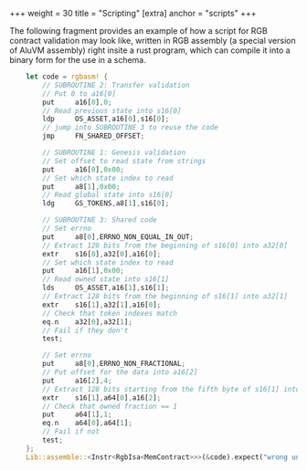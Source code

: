 +++
weight = 30
title = "Scripting"
[extra]
anchor = "scripts"
+++

The following fragment provides an example of how a script for RGB contract
validation may look like, written in RGB assembly (a special version of
AluVM assembly) right insite a rust program, which can compile it into a
binary form for the use in a schema.

```rust
    let code = rgbasm! {
        // SUBROUTINE 2: Transfer validation
        // Put 0 to a16[0]
        put     a16[0],0;
        // Read previous state into s16[0]
        ldp     OS_ASSET,a16[0],s16[0];
        // jump into SUBROUTINE 3 to reuse the code
        jmp     FN_SHARED_OFFSET;

        // SUBROUTINE 1: Genesis validation
        // Set offset to read state from strings
        put     a16[0],0x00;
        // Set which state index to read
        put     a8[1],0x00;
        // Read global state into s16[0]
        ldg     GS_TOKENS,a8[1],s16[0];

        // SUBROUTINE 3: Shared code
        // Set errno
        put     a8[0],ERRNO_NON_EQUAL_IN_OUT;
        // Extract 128 bits from the beginning of s16[0] into a32[0]
        extr    s16[0],a32[0],a16[0];
        // Set which state index to read
        put     a16[1],0x00;
        // Read owned state into s16[1]
        lds     OS_ASSET,a16[1],s16[1];
        // Extract 128 bits from the beginning of s16[1] into a32[1]
        extr    s16[1],a32[1],a16[0];
        // Check that token indexes match
        eq.n    a32[0],a32[1];
        // Fail if they don't
        test;

        // Set errno
        put     a8[0],ERRNO_NON_FRACTIONAL;
        // Put offset for the data into a16[2]
        put     a16[2],4;
        // Extract 128 bits starting from the fifth byte of s16[1] into a64[0]
        extr    s16[1],a64[0],a16[2];
        // Check that owned fraction == 1
        put     a64[1],1;
        eq.n    a64[0],a64[1];
        // Fail if not
        test;
    };
    Lib::assemble::<Instr<RgbIsa<MemContract>>>(&code).expect("wrong unique digital asset script")
```
